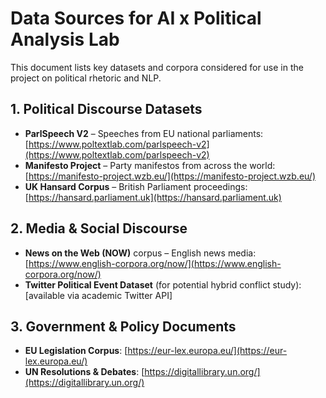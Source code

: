 # Data Sources for AI x Political Analysis Lab

This document lists key datasets and corpora considered for use in the project on political rhetoric and NLP.

## 1. Political Discourse Datasets
- **ParlSpeech V2** – Speeches from EU national parliaments: [https://www.poltextlab.com/parlspeech-v2](https://www.poltextlab.com/parlspeech-v2)
- **Manifesto Project** – Party manifestos from across the world: [https://manifesto-project.wzb.eu/](https://manifesto-project.wzb.eu/)
- **UK Hansard Corpus** – British Parliament proceedings: [https://hansard.parliament.uk](https://hansard.parliament.uk)

## 2. Media & Social Discourse
- **News on the Web (NOW)** corpus – English news media: [https://www.english-corpora.org/now/](https://www.english-corpora.org/now/)
- **Twitter Political Event Dataset** (for potential hybrid conflict study): [available via academic Twitter API]

## 3. Government & Policy Documents
- **EU Legislation Corpus**: [https://eur-lex.europa.eu/](https://eur-lex.europa.eu/)
- **UN Resolutions & Debates**: [https://digitallibrary.un.org/](https://digitallibrary.un.org/)
